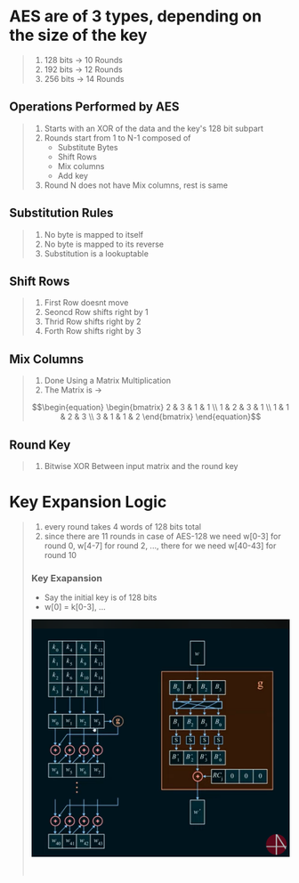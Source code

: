 # AES are of 3 types, depending on the size of the key
> 1) 128 bits -> 10 Rounds
> 2) 192 bits -> 12 Rounds
> 3) 256 bits -> 14 Rounds

## Operations Performed by AES
> 1) Starts with an XOR of the data and the key's 128 bit subpart
> 2) Rounds start from 1 to N-1 composed of
>       - Substitute Bytes
>       - Shift Rows
>       - Mix columns
>       - Add key
> 3) Round N does not have Mix columns, rest is same

## Substitution Rules

> 1) No byte is mapped to itself
> 2) No byte is mapped to its reverse
> 3) Substitution is a lookuptable

## Shift Rows

> 1) First Row doesnt move
> 2) Seoncd Row shifts right by 1
> 3) Thrid Row shifts right by 2
> 4) Forth Row shifts right by 3

## Mix Columns

> 1) Done Using a Matrix Multiplication
> 2) The Matrix is ->
> ```math
> \begin{equation}
> \begin{bmatrix}
> 2 & 3 & 1 & 1 \\
> 1 & 2 & 3 & 1 \\
> 1 & 1 & 2 & 3 \\
> 3 & 1 & 1 & 2
> \end{bmatrix}
> \end{equation}
> ```

## Round Key

> 1) Bitwise XOR Between input matrix and the round key


# Key Expansion Logic

> 1) every round takes 4 words of 128 bits total
> 2) since there are 11 rounds in case of AES-128 we need w[0-3] for round 0, w[4-7] for round 2, ..., there for we need w[40-43] for round 10
> ### Key Exapansion
> - Say the initial key is of 128 bits
> - w[0] = k[0-3], ...
>
> ![AES Key Exapansion Image](images/KeyExpansion.png)
> <p style = "color: rgba(256, 256, 256, 0.2)">Courtesy (Neso Academy)</p>
